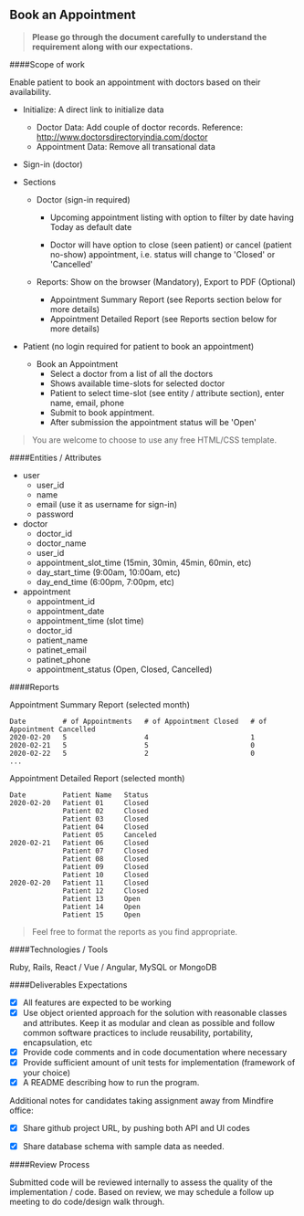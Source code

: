 ## Book an Appointment

> **Please go through the document carefully to understand the requirement along with our expectations.**

####Scope of work

Enable patient to book an appointment with doctors based on their availability. 

- Initialize: A direct link to initialize data

  - Doctor Data: Add couple of doctor records. Reference: http://www.doctorsdirectoryindia.com/doctor
  - Appointment Data: Remove all transational data

- Sign-in (doctor)

- Sections
  
  - Doctor (sign-in required)
    - Upcoming appointment listing with option to filter by date having Today as default date
    
    - Doctor will have option to close (seen patient) or cancel (patient no-show)  appointment, i.e. status will change to 'Closed' or 'Cancelled'
  
  - Reports: Show on the browser (Mandatory), Export to PDF (Optional) 
    - Appointment Summary Report (see Reports section below for more details)
    - Appointment Detailed Report (see Reports section below for more details)
  
- Patient (no login required for patient to book an appointment)
  - Book an Appointment
    - Select a doctor from a list of all the doctors
    - Shows available time-slots for selected doctor
    - Patient to select time-slot (see entity / attribute section), enter name, email, phone
    - Submit to book appintment.
    - After submission the appointment status will be 'Open'

> You are welcome to choose to use any free HTML/CSS template.



####Entities / Attributes

* user
  * user_id
  * name
  * email (use it as username for sign-in)
  * password
* doctor
  * doctor_id
  * doctor_name
  * user_id
  * appointment_slot_time (15min, 30min, 45min, 60min, etc)
  * day_start_time (9:00am, 10:00am, etc)
  * day_end_time (6:00pm, 7:00pm, etc)
* appointment
  * appointment_id
  * appointment_date
  * appointment_time (slot time)
  * doctor_id
  * patient_name
  * patinet_email
  * patinet_phone
  * appointment_status (Open, Closed, Cancelled)



####Reports

Appointment Summary Report (selected month)

```
Date         # of Appointments   # of Appointment Closed   # of Appointment Cancelled
2020-02-20   5                   4                         1
2020-02-21   5                   5                         0
2020-02-22   5                   2                         0
...
```

Appointment Detailed Report (selected month)

```
Date         Patient Name   Status
2020-02-20   Patient 01     Closed
             Patient 02     Closed
             Patient 03     Closed
             Patient 04     Closed
             Patient 05     Canceled
2020-02-21   Patient 06     Closed
             Patient 07     Closed
             Patient 08     Closed
             Patient 09     Closed
             Patient 10     Closed
2020-02-20   Patient 11     Closed
             Patient 12     Closed
             Patient 13     Open
             Patient 14     Open
             Patient 15     Open
```

> Feel free to format the reports as you find appropriate.



####Technologies / Tools

Ruby, Rails, React / Vue / Angular, MySQL or MongoDB



####Deliverables Expectations

- [x] All features are expected to be working
- [x] Use object oriented approach for the solution with reasonable classes and attributes. Keep it as modular and clean as possible and follow common software practices to include reusability, portability, encapsulation, etc
- [x] Provide code comments and in code documentation where necessary
- [x] Provide sufficient amount of unit tests for implementation (framework of your choice)
- [x] A README describing how to run the program.

Additional notes for candidates taking assignment away from Mindfire office:

- [x] Share github project URL, by pushing both API and UI codes
- [x] Share database schema with sample data as needed.



####Review Process

Submitted code will be reviewed internally to assess the quality of the implementation / code.
Based on review, we may schedule a follow up meeting to do code/design walk through.

